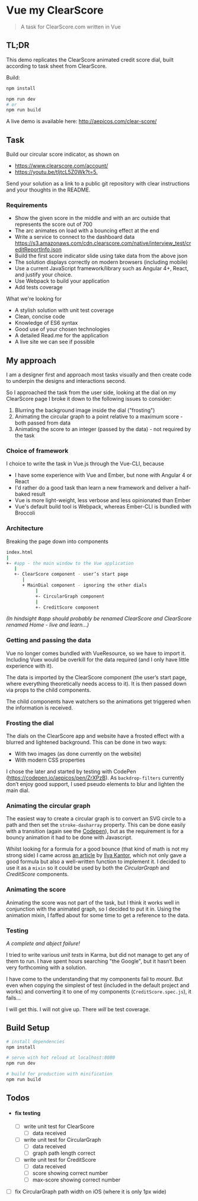 # Vue my ClearScore

> A task for ClearScore.com written in Vue

## TL;DR

This demo replicates the ClearScore animated credit score dial, built according to task sheet from ClearScore.

Build:
``` bash
npm install

npm run dev
# or
npm run build
```

A live demo is available here: <http://aepicos.com/clear-score/>

## Task

Build our circular score indicator, as shown on
- <https://www.clearscore.com/account/>
- <https://youtu.be/tIjtcL5Z0Wk?t=5.>

Send your solution as a link to a public git repository with clear instructions and your thoughts in the README.

### Requirements
- Show the given score in the middle and with an arc outside that represents the score out of 700
- The arc animates on load with a bouncing effect at the end
- Write a service to connect to the dashboard data https://s3.amazonaws.com/cdn.clearscore.com/native/interview_test/creditReportInfo.json
- Build the first score indicator slide using take data from the above json
- The solution displays correctly on modern browsers (including mobile)
- Use a current JavaScript framework/library such as Angular 4+, React, and justify your choice.
- Use Webpack to build your application
- Add tests coverage

What we're looking for
- A stylish solution with unit test coverage
- Clean, concise code
- Knowledge of ES6 syntax
- Good use of your chosen technologies
- A detailed Read.me for the application
- A live site we can see if possible

## My approach

I am a designer first and approach most tasks visually and then create code to underpin the designs and interactions second.

So I approached the task from the user side, looking at the dial on my ClearScore page I broke it down to the following issues to consider:

1. Blurring the background image inside the dial ("frosting")
2. Animating the circular graph to a point relative to a maximum score - both passed from data
3. Animating the score to an integer (passed by the data) - not required by the task

### Choice of framework

I choice to write the task in Vue.js through the Vue-CLI, because
- I have some experience with Vue and Ember, but none with Angular 4 or React
- I'd rather do a good task than learn a new framework and deliver a half-baked result
- Vue is more light-weight, less verbose and less opinionated than Ember
- Vue's default build tool is Webpack, whereas Ember-CLI is bundled with Broccoli

### Architecture

Breaking the page down into components

``` bash
index.html
|
+- #app - the main window to the Vue application
   |
   +- ClearScore component - user’s start page
      |
      + MainDial component - ignoring the other dials
           |
           +- CircularGraph component
           |
           +- CreditScore component
```

_(In hindsight #app should probably be renamed ClearScore and ClearScore renamed Home - live and learn...)_

### Getting and passing the data

Vue no longer comes bundled with VueResource, so we have to import it. Including Vuex would be overkill for the data required (and I only have little experience with it).

The data is imported by the ClearScore component (the user’s start page, where everything theoretically needs access to it). It is then passed down via props to the child components.

The child components have watchers so the animations get triggered when the information is received.

### Frosting the dial

The dials on the ClearScore app and website have a frosted effect with a blurred and lightened background. This can be done in two ways:
- With two images (as done currently on the website)
- With modern CSS properties

I chose the later and started by testing with CodePen (<https://codepen.io/aepicos/pen/ZrXPzB>). As `backdrop-filters` currently don’t enjoy good support, I used pseudo elements to blur and lighten the main dial.

### Animating the circular graph

The easiest way to create a circular graph is to convert an SVG circle to a path and then set the `stroke-dasharray` property. This can be done easily with a transition (again see the [Codepen](https://codepen.io/aepicos/pen/ZrXPzB)), but as the requirement is for a bouncy animation it had to be done with Javascript.

Whilst looking for a formula for a good bounce (that kind of math is not my strong side) I came across [an article](https://javascript.info/js-animation) by [Ilya Kantor](https://github.com/iliakan), which not only gave a good formula but also a well-written function to implement it. I decided to use it as a `mixin` so it could be used by both the _CircularGraph_ and _CreditScore_ components.

### Animating the score

Animating the score was not part of the task, but I think it works well in conjunction with the animated graph, so I decided to put it in. Using the animation mixin, I faffed about for some time to get a reference to the data.

### Testing

*A complete and abject failure!*

I tried to write various _unit tests_ in Karma, but did not manage to get any of them to run. I have spent hours searching "the Google", but it hasn’t been very forthcoming with a solution.

I have come to the understanding that my components fail to _mount_. But even when copying the simplest of test (included in the default project and works) and converting it to one of my components (`CreditScore.spec.js`), it fails...

I will get this. I will not give up. There _will_ be test coverage.

## Build Setup

``` bash
# install dependencies
npm install

# serve with hot reload at localhost:8080
npm run dev

# build for production with minification
npm run build
```

## Todos

- #### fix testing
  - [ ] write unit test for ClearScore
    - [ ] data received
  - [ ] write unit test for CircularGraph
    - [ ] data received
    - [ ] graph path length correct
  - [ ] write unit test for CreditScore
    - [ ] data received
    - [ ] score showing correct number
    - [ ] max-score showing correct number

- [ ] fix CircularGraph path width on iOS (where it is only 1px wide)
